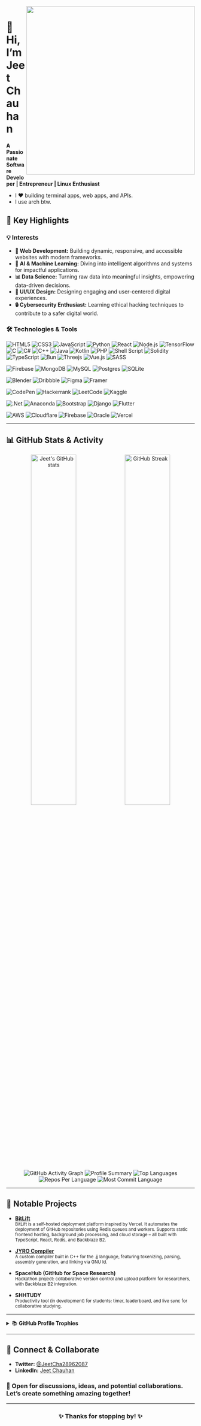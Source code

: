 <img align="right" height="450px" src="https://i.redd.it/inspired-by-a-meme-i-saw-v0-81a1fac03tza1.png?s=41ee741c58881dfca49bcbd674280b05e5c69461" />

# 👋 Hi, I’m Jeet Chauhan
**A Passionate Software Developer | Entrepreneur | Linux Enthusiast**



- I ❤️ building terminal apps, web apps, and APIs.
- I use arch btw.


## 🌟 Key Highlights

### 💡 Interests
- **🚀 Web Development:** Building dynamic, responsive, and accessible websites with modern frameworks.
- **🤖 AI & Machine Learning:** Diving into intelligent algorithms and systems for impactful applications.
- **📊 Data Science:** Turning raw data into meaningful insights, empowering data-driven decisions.
- **🎨 UI/UX Design:** Designing engaging and user-centered digital experiences.
- **🔒 Cybersecurity Enthusiast:** Learning ethical hacking techniques to contribute to a safer digital world.


### 🛠️ Technologies & Tools
 ![HTML5](https://img.shields.io/badge/html5-%23E34F26.svg?style=for-the-badge&logo=html5&logoColor=white)
 ![CSS3](https://img.shields.io/badge/css3-%231572B6.svg?style=for-the-badge&logo=css3&logoColor=white)
![JavaScript](https://img.shields.io/badge/javascript-%23323330.svg?style=for-the-badge&logo=javascript&logoColor=%23F7DF1E)
![Python](https://img.shields.io/badge/-Python-3776AB?style=flat&logo=python&logoColor=white)
![React](https://img.shields.io/badge/-React-61DAFB?style=flat&logo=react&logoColor=white)
![Node.js](https://img.shields.io/badge/-Node.js-43853D?style=flat&logo=node.js&logoColor=white)
![TensorFlow](https://img.shields.io/badge/-TensorFlow-FF6F00?style=flat&logo=tensorflow&logoColor=white)
![C](https://img.shields.io/badge/c-%2300599C.svg?style=for-the-badge&logo=c&logoColor=white)
![C#](https://img.shields.io/badge/c%23-%23239120.svg?style=for-the-badge&logo=c-sharp&logoColor=white)
![C++](https://img.shields.io/badge/c++-%2300599C.svg?style=for-the-badge&logo=c%2B%2B&logoColor=white)
 ![Java](https://img.shields.io/badge/java-%23ED8B00.svg?style=for-the-badge&logo=openjdk&logoColor=white)
 ![Kotlin](https://img.shields.io/badge/kotlin-%237F52FF.svg?style=for-the-badge&logo=kotlin&logoColor=white)
 ![PHP](https://img.shields.io/badge/php-%23777BB4.svg?style=for-the-badge&logo=php&logoColor=white)
 ![Shell Script](https://img.shields.io/badge/shell_script-%23121011.svg?style=for-the-badge&logo=gnu-bash&logoColor=white)
 ![Solidity](https://img.shields.io/badge/Solidity-%23363636.svg?style=for-the-badge&logo=solidity&logoColor=white)
 ![TypeScript](https://img.shields.io/badge/typescript-%23007ACC.svg?style=for-the-badge&logo=typescript&logoColor=white)
 ![Bun](https://img.shields.io/badge/Bun-%23000000.svg?style=for-the-badge&logo=bun&logoColor=white)
 ![Threejs](https://img.shields.io/badge/threejs-black?style=for-the-badge&logo=three.js&logoColor=white)
![Vue.js](https://img.shields.io/badge/vuejs-%2335495e.svg?style=for-the-badge&logo=vuedotjs&logoColor=%234FC08D)
![SASS](https://img.shields.io/badge/SASS-hotpink.svg?style=for-the-badge&logo=SASS&logoColor=white)


![Firebase](https://img.shields.io/badge/Firebase-039BE5?style=for-the-badge&logo=Firebase&logoColor=white)
![MongoDB](https://img.shields.io/badge/MongoDB-%234ea94b.svg?style=for-the-badge&logo=mongodb&logoColor=white)
![MySQL](https://img.shields.io/badge/mysql-%2300f.svg?style=for-the-badge&logo=mysql&logoColor=white)
![Postgres](https://img.shields.io/badge/postgres-%23316192.svg?style=for-the-badge&logo=postgresql&logoColor=white)
![SQLite](https://img.shields.io/badge/sqlite-%2307405e.svg?style=for-the-badge&logo=sqlite&logoColor=white)

![Blender](https://img.shields.io/badge/blender-%23F5792A.svg?style=for-the-badge&logo=blender&logoColor=white)
![Dribbble](https://img.shields.io/badge/Dribbble-EA4C89?style=for-the-badge&logo=dribbble&logoColor=white)
![Figma](https://img.shields.io/badge/figma-%23F24E1E.svg?style=for-the-badge&logo=figma&logoColor=white)
![Framer](https://img.shields.io/badge/Framer-black?style=for-the-badge&logo=framer&logoColor=blue)



![CodePen](https://img.shields.io/badge/Codepen-000000?style=for-the-badge&logo=codepen&logoColor=white)
![Hackerrank](https://img.shields.io/badge/-Hackerrank-2EC866?style=for-the-badge&logo=HackerRank&logoColor=white)
![LeetCode](https://img.shields.io/badge/LeetCode-000000?style=for-the-badge&logo=LeetCode&logoColor=#d16c06)
![Kaggle](https://img.shields.io/badge/Kaggle-035a7d?style=for-the-badge&logo=kaggle&logoColor=white)


![.Net](https://img.shields.io/badge/.NET-5C2D91?style=for-the-badge&logo=.net&logoColor=white)
![Anaconda](https://img.shields.io/badge/Anaconda-%2344A833.svg?style=for-the-badge&logo=anaconda&logoColor=white)
![Bootstrap](https://img.shields.io/badge/bootstrap-%238511FA.svg?style=for-the-badge&logo=bootstrap&logoColor=white)
![Django](https://img.shields.io/badge/django-%23092E20.svg?style=for-the-badge&logo=django&logoColor=white)
![Flutter](https://img.shields.io/badge/Flutter-%2302569B.svg?style=for-the-badge&logo=Flutter&logoColor=white)


![AWS](https://img.shields.io/badge/AWS-%23FF9900.svg?style=for-the-badge&logo=amazon-aws&logoColor=white)
![Cloudflare](https://img.shields.io/badge/Cloudflare-F38020?style=for-the-badge&logo=Cloudflare&logoColor=white)
![Firebase](https://img.shields.io/badge/firebase-%23039BE5.svg?style=for-the-badge&logo=firebase)
![Oracle](https://img.shields.io/badge/Oracle-F80000?style=for-the-badge&logo=oracle&logoColor=white)
![Vercel](https://img.shields.io/badge/vercel-%23000000.svg?style=for-the-badge&logo=vercel&logoColor=white)



---

## 📊 GitHub Stats & Activity

<p align="center">
  <img src="https://github-readme-stats.vercel.app/api?username=JeetChauhan17&show_icons=true&theme=tokyonight" alt="Jeet's GitHub stats" width="49%"/>
  <img src="https://github-readme-streak-stats.herokuapp.com?user=JeetChauhan17&theme=tokyonight&date_format=M%20j%5B%2C%20Y%5D" alt="GitHub Streak" width="49%"/>
  <img src="https://github-readme-activity-graph.vercel.app/graph?username=JeetChauhan17&theme=tokyo-night" alt="GitHub Activity Graph"/>
  <img src="https://github-profile-summary-cards.vercel.app/api/cards/profile-details?username=JeetChauhan17&theme=tokyonight" alt="Profile Summary"/>
  <img src="https://github-readme-stats.vercel.app/api/top-langs/?username=JeetChauhan17&layout=compact&theme=tokyonight&hide=html,css" alt="Top Languages"/>
  <img src="https://github-profile-summary-cards.vercel.app/api/cards/repos-per-language?username=JeetChauhan17&theme=tokyonight" alt="Repos Per Language"/>
  <img src="https://github-profile-summary-cards.vercel.app/api/cards/most-commit-language?username=JeetChauhan17&theme=tokyonight" alt="Most Commit Language"/>
</p>

---
## 🌟 Notable Projects

- **[BitLift](https://github.com/JeetChauhan17/BitLift)** <br>
  <sub>BitLift is a self-hosted deployment platform inspired by Vercel. It automates the deployment of GitHub repositories using Redis queues and workers. Supports static frontend hosting, background job processing, and cloud storage – all built with TypeScript, React, Redis, and Backblaze B2. </sub>

- **[JYRO Compiler](https://github.com/JeetChauhan17/JYRO-Compiler)** <br>
  <sub>A custom compiler built in C++ for the .jj language, featuring tokenizing, parsing, assembly generation, and linking via GNU ld.</sub>

- **SpaceHub (GitHub for Space Research)** <br>
  <sub>Hackathon project: collaborative version control and upload platform for researchers, with Backblaze B2 integration.</sub>

- **SHHTUDY** <br>
  <sub>Productivity tool (in development) for students: timer, leaderboard, and live sync for collaborative studying.</sub>


---

<details>
  <summary>📚 <b>GitHub Profile Trophies</b></summary>
  <p align="center">
    <img src="https://github-profile-trophy.vercel.app/?username=JeetChauhan17&theme=tokyonight&margin-w=15&margin-h=15"/>
  </p>
</details>

---

## 🤝 Connect & Collaborate

- **Twitter:** [@JeetCha28962087](https://twitter.com/JeetCha28962087)
- **LinkedIn:** [Jeet Chauhan](https://www.linkedin.com/in/jeet-chauhan-17)

### 💬 Open for discussions, ideas, and potential collaborations. Let’s create something amazing together!

---

<h3 align="center">✨ Thanks for stopping by! ✨</h3>
